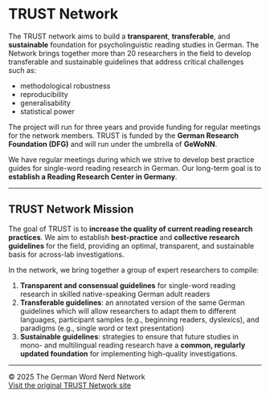 
# TRUST Network

The TRUST network aims to build a **transparent**, **transferable**, and **sustainable** foundation for psycholinguistic reading studies in German. The Network brings together more than 20 researchers in the field to develop transferable and sustainable guidelines that address critical challenges such as:

- methodological robustness  
- reproducibility  
- generalisability  
- statistical power  

The project will run for three years and provide funding for regular meetings for the network members. TRUST is funded by the **German Research Foundation (DFG)** and will run under the umbrella of **GeWoNN**.

We have regular meetings during which we strive to develop best practice guides for single-word reading research in German. Our long-term goal is to **establish a Reading Research Center in Germany**.

---

## TRUST Network Mission

The goal of TRUST is to **increase the quality of current reading research practices**. We aim to establish **best-practice** and **collective research guidelines** for the field, providing an optimal, transparent, and sustainable basis for across-lab investigations.

In the network, we bring together a group of expert researchers to compile:

1. **Transparent and consensual guidelines** for single-word reading research in skilled native-speaking German adult readers  
2. **Transferable guidelines**: an annotated version of the same German guidelines which will allow researchers to adapt them to different languages, participant samples (e.g., beginning readers, dyslexics), and paradigms (e.g., single word or text presentation)  
3. **Sustainable guidelines**: strategies to ensure that future studies in mono- and multilingual reading research have a **common, regularly updated foundation** for implementing high-quality investigations.

---

© 2025 The German Word Nerd Network  
[Visit the original TRUST Network site](https://sites.google.com/view/gewonn/trust-network)
